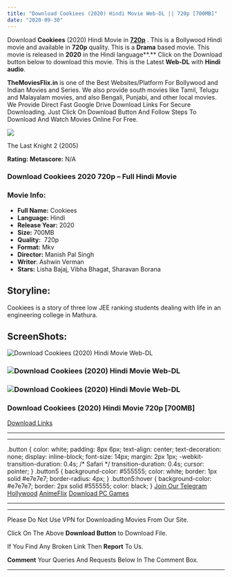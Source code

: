 ```yaml
---
title: "Download Cookiees (2020) Hindi Movie Web-DL || 720p [700MB]"
date: "2020-09-30"
---
```


Download **Cookiees** (2020) Hindi Movie in [**720p**](https://1moviesflix.com/720p-movies/) . This is a Bollywood Hindi movie and available in **720p** quality. This is a **Drama** based movie. This movie is released in **2020** in the Hindi language**.** Click on the Download button below to download this movie. This is the Latest **Web-DL** with **Hindi audio**.

**TheMoviesFlix.in** is one of the Best Websites/Platform For Bollywood and Indian Movies and Series. We also provide south movies like Tamil, Telugu and Malayalam movies, and also Bengali, Punjabi, and other local movies. We Provide Direct Fast Google Drive Download Links For Secure Downloading. Just Click On Download Button And Follow Steps To Download And Watch Movies Online For Free.

[![](https://1moviesflix.com/wp-content/plugins/imdb-for-wordpress/assets/img/placeholder.png)](https://www.imdb.com/title/tt1172184/ "The Last Knight 2")

The Last Knight 2 (2005)

**Rating:** **Metascore:** N/A

### Download Cookiees 2020 720p – Full Hindi Movie

### Movie Info:

- **Full Name:** Cookiees
- **Language:** Hindi
- **Release Year:** 2020
- **Size:** 700MB
- **Quality:**  720p
- **Format:** Mkv
- **Director:** Manish Pal Singh
- **Writer**: Ashwin Verman
- **Stars:** Lisha Bajaj, Vibha Bhagat, Sharavan Borana

## Storyline:

Cookiees is a story of three low JEE ranking students dealing with life in an engineering college in Mathura.

## ScreenShots:

![Download Cookiees (2020) Hindi Movie Web-DL](https://i.imgur.com/R8Lh81i.png)

### ![Download Cookiees (2020) Hindi Movie Web-DL](https://imgur.com/nisKhbk.png)

### ![Download Cookiees (2020) Hindi Movie Web-DL](https://i.imgur.com/wxHnAQ0.png)

### Download Cookiees (2020) Hindi Movie 720p \[700MB\]

[Download Links](https://1moviesflix.com?a270777880=WXB4NUZKTVEwOEZ3RDJHZmxualJuc2ZjcGNRbDVHdUVxMXhDSzh3OFdlcDdYcmswT0Z1U05sRUxsMXhFcC92a2NPNHk3bmxuM01Idmp3QVpsNE9rMFRaSnFJQXBuSzF6dkpqaVUzclRVd0k9)

* * *

* * *

.button { color: white; padding: 8px 6px; text-align: center; text-decoration: none; display: inline-block; font-size: 14px; margin: 2px 1px; -webkit-transition-duration: 0.4s; /\* Safari \*/ transition-duration: 0.4s; cursor: pointer; } .button5 { background-color: #555555; color: white; border: 1px solid #e7e7e7; border-radius: 4px; } .button5:hover { background-color: #e7e7e7; border: 2px solid #555555; color: black; } [Join Our Telegram](http://gdrivepro.xyz/join.php) [Hollywood](https://moviesverse.com/) [AnimeFlix](https://animeflix.in/) [Download PC Games](https://gamesflix.net/)  

* * *

* * *

  

Please Do Not Use VPN for Downloading Movies From Our Site.

Click On The Above **Download Button** to Download File.

If You Find Any Broken Link Then **Report** To Us.

**Comment** Your Queries And Requests Below In The Comment Box.

* * *
